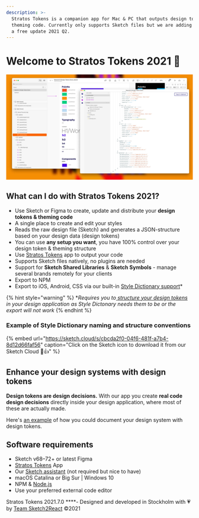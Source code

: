```yaml
---
description: >-
  Stratos Tokens is a companion app for Mac & PC that outputs design tokens &
  theming code. Currently only supports Sketch files but we are adding Figma in
  a free update 2021 Q2.
---
```


# Welcome to Stratos Tokens 2021 🏡

![](.gitbook/assets/tokens2021-hero.jpg)

## What can I do with Stratos Tokens 2021?

* Use Sketch or Figma to create, update and distribute your **design tokens & theming code**
* A single place to create and edit your styles
* Reads the raw design file \(Sketch\) and generates a JSON-structure based on your design data \(design tokens\)
* You can use **any setup you want**, you have 100% control over your design token & theming structure
* Use [Stratos Tokens](https://marketplace.sketch2react.io/product/stratos-tokens-pre-release/) app to output your code
* Supports Sketch files natively, no plugins are needed
* Support for **Sketch Shared Libraries** & **Sketch Symbols** - manage several brands remotely for your clients
* Export to NPM
* Export to iOS, Android, CSS via our built-in [Style Dictionary support](https://amzn.github.io/style-dictionary/#/)\*

{% hint style="warning" %}
\*_Requires you to_[ _structure your design tokens_](https://amzn.github.io/style-dictionary/#/properties?id=examples) _in your design application as Style Dictonary needs them to be or the export will not work_
{% endhint %}

### Example of Style Dictionary naming and structure conventions

{% embed url="https://sketch.cloud/s/cbcda2f0-04f6-481f-a7b4-8d12d66faf56" caption="Click on the Sketch icon to download it from our Sketch Cloud 🤖👍" %}

## Enhance your design systems with design tokens

**Design tokens are design decisions.** With our app you create **real code design decisions** directly inside your design application, where most of these are actually made. 

Here's [an example](https://www.notion.so/Style-Dictionary-Design-System-Inc-3cfa229455854cc29e35734b76349b85) of how you could document your design system with design tokens.

## Software requirements

* Sketch v68–72+ or latest Figma
* [Stratos Tokens](https://marketplace.sketch2react.io/product/stratos-tokens-pre-release/) App
* Our [Sketch assistant](https://www.sketch.com/extensions/assistants/stratos-tokens-assistant/) \(not required but nice to have\)
* macOS Catalina or Big Sur \| Windows 10
* NPM & [Node.js](https://nodejs.org/en/download/)
* Use your preferred external code editor

Stratos Tokens 2021.7.0 ****- Designed and developed in Stockholm with 💗 by [Team Sketch2React](https://sketch2react.io) ©2021

